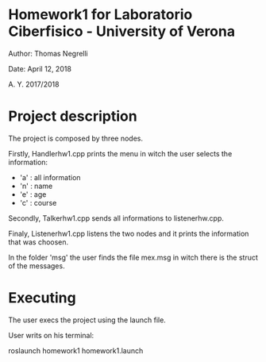 # Homework1 for Laboratorio Ciberfisico - University of Verona

Author: Thomas Negrelli

Date: April 12, 2018

A. Y. 2017/2018

# Project description

The project is composed by three nodes.

Firstly, Handlerhw1.cpp prints the menu in witch the user selects the information:
- 'a' : all information
- 'n' : name
- 'e' : age
- 'c' : course

Secondly, Talkerhw1.cpp sends all informations to listenerhw.cpp.

Finaly, Listenerhw1.cpp listens the two nodes and it prints the information that was choosen.

In the folder 'msg' the user finds the file mex.msg in witch there is the struct of the messages.

# Executing

The user execs the project using the launch file.

User writs on his terminal:

roslaunch homework1 homework1.launch
